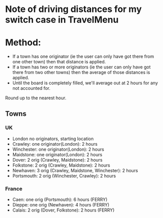 # Note of driving distances for my switch case in TravelMenu

# Method:

* If a town has one originator (ie the user can only have got there from one other town) then that distance is applied.
* If a town has two or more originators (ie the user can only have got there from two other towns) then the average of those distances is applied.
* Until the board is completely filled, we'll average out at 2 hours for any not accounted for.

Round up to the nearest hour.



## Towns

### UK
* London no originators, starting location
* Crawley: one originator(London): 2 hours
* Winchester: one originator(London): 2 hours
* Maidstone: one originator(London): 2 hours
* Dover: 2 orig (Crawley, Maidstone): 2 hours
* Folkstone: 2 orig (Crawley, Maidstone): 2 hours
* Newhaven: 3 orig (Crawley, Maidstone, Winchester): 2 hours
* Portsmouth: 2 orig (Winchester, Crawley): 2 hours

### France
* Caen: one orig (Portsmouth): 6 hours (FERRY)
* Dieppe: one orig (Newhaven): 4 hours (FERRY)
* Calais: 2 orig (Dover, Folkstone): 2 hours (FERRY)


